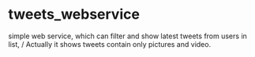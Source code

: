 # tweets_webservice

simple web service, which can filter and show latest tweets from users in list,
/
Actually it shows tweets contain only pictures and video.
